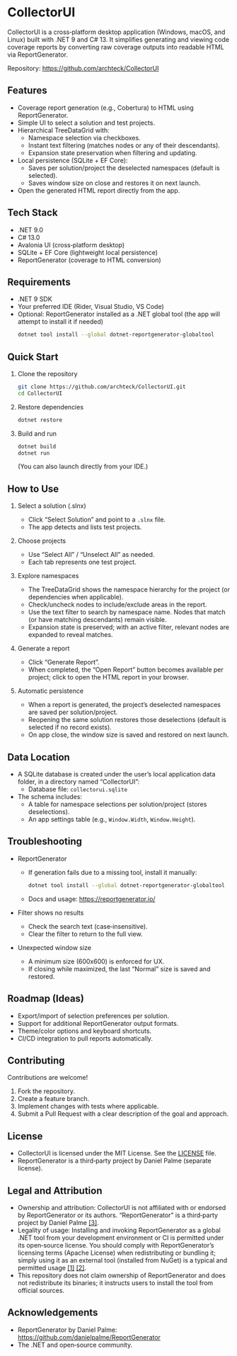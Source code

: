 # CollectorUI

CollectorUI is a cross‑platform desktop application (Windows, macOS, and Linux) built with .NET 9 and C# 13. It simplifies generating and viewing code coverage reports by converting raw coverage outputs into readable HTML via ReportGenerator.

Repository: https://github.com/archteck/CollectorUI

## Features

- Coverage report generation (e.g., Cobertura) to HTML using ReportGenerator.
- Simple UI to select a solution and test projects.
- Hierarchical TreeDataGrid with:
  - Namespace selection via checkboxes.
  - Instant text filtering (matches nodes or any of their descendants).
  - Expansion state preservation when filtering and updating.
- Local persistence (SQLite + EF Core):
  - Saves per solution/project the deselected namespaces (default is selected).
  - Saves window size on close and restores it on next launch.
- Open the generated HTML report directly from the app.

## Tech Stack

- .NET 9.0
- C# 13.0
- Avalonia UI (cross‑platform desktop)
- SQLite + EF Core (lightweight local persistence)
- ReportGenerator (coverage to HTML conversion)

## Requirements

- .NET 9 SDK
- Your preferred IDE (Rider, Visual Studio, VS Code)
- Optional: ReportGenerator installed as a .NET global tool (the app will attempt to install it if needed)
  ```bash
  dotnet tool install --global dotnet-reportgenerator-globaltool
  ```

## Quick Start

1. Clone the repository
   ```bash
   git clone https://github.com/archteck/CollectorUI.git
   cd CollectorUI
   ```

2. Restore dependencies
   ```bash
   dotnet restore
   ```

3. Build and run
   ```bash
   dotnet build
   dotnet run
   ```
   (You can also launch directly from your IDE.)

## How to Use

1. Select a solution (.slnx)
   - Click “Select Solution” and point to a `.slnx` file.
   - The app detects and lists test projects.

2. Choose projects
   - Use “Select All” / “Unselect All” as needed.
   - Each tab represents one test project.

3. Explore namespaces
   - The TreeDataGrid shows the namespace hierarchy for the project (or dependencies when applicable).
   - Check/uncheck nodes to include/exclude areas in the report.
   - Use the text filter to search by namespace name. Nodes that match (or have matching descendants) remain visible.
   - Expansion state is preserved; with an active filter, relevant nodes are expanded to reveal matches.

4. Generate a report
   - Click “Generate Report”.
   - When completed, the “Open Report” button becomes available per project; click to open the HTML report in your browser.

5. Automatic persistence
   - When a report is generated, the project’s deselected namespaces are saved per solution/project.
   - Reopening the same solution restores those deselections (default is selected if no record exists).
   - On app close, the window size is saved and restored on next launch.

## Data Location

- A SQLite database is created under the user’s local application data folder, in a directory named “CollectorUI”:
  - Database file: `collectorui.sqlite`
- The schema includes:
  - A table for namespace selections per solution/project (stores deselections).
  - An app settings table (e.g., `Window.Width`, `Window.Height`).

## Troubleshooting

- ReportGenerator
  - If generation fails due to a missing tool, install it manually:
    ```bash
    dotnet tool install --global dotnet-reportgenerator-globaltool
    ```
  - Docs and usage: https://reportgenerator.io/

- Filter shows no results
  - Check the search text (case‑insensitive).
  - Clear the filter to return to the full view.

- Unexpected window size
  - A minimum size (600x600) is enforced for UX.
  - If closing while maximized, the last “Normal” size is saved and restored.

## Roadmap (Ideas)

- Export/import of selection preferences per solution.
- Support for additional ReportGenerator output formats.
- Theme/color options and keyboard shortcuts.
- CI/CD integration to pull reports automatically.

## Contributing

Contributions are welcome!

1. Fork the repository.
2. Create a feature branch.
3. Implement changes with tests where applicable.
4. Submit a Pull Request with a clear description of the goal and approach.

## License

- CollectorUI is licensed under the MIT License. See the [LICENSE](LICENSE) file.
- ReportGenerator is a third‑party project by Daniel Palme (separate license).

## Legal and Attribution

- Ownership and attribution: CollectorUI is not affiliated with or endorsed by ReportGenerator or its authors. “ReportGenerator” is a third‑party project by Daniel Palme [[3]](https://github.com/danielpalme/ReportGenerator).
- Legality of usage: Installing and invoking ReportGenerator as a global .NET tool from your development environment or CI is permitted under its open‑source license. You should comply with ReportGenerator’s licensing terms (Apache License) when redistributing or bundling it; simply using it as an external tool (installed from NuGet) is a typical and permitted usage [[1]](https://reportgenerator.io/) [[2]](https://www.nuget.org/packages/dotnet-reportgenerator-globaltool).
- This repository does not claim ownership of ReportGenerator and does not redistribute its binaries; it instructs users to install the tool from official sources.

## Acknowledgements

- ReportGenerator by Daniel Palme: https://github.com/danielpalme/ReportGenerator
- The .NET and open‑source community.
